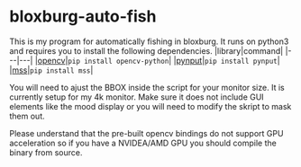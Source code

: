 # bloxburg-auto-fish

This is my program for automatically fishing in bloxburg. It runs on python3 and requires you to install the following dependencies.
|library|command|
|---|---|
|[opencv](https://pypi.org/project/opencv-python/)|`pip install opencv-python`|
|[pynput](https://pypi.org/project/pynput/)|`pip install pynput`|
|[mss](https://pypi.org/project/mss/)|`pip install mss`|

You will need to ajust the BBOX inside the script for your monitor size. It is currently setup for my 4k monitor. Make sure it does not include GUI elements like the mood display or you will need to modify the skript to mask them out.

Please understand that the pre-built opencv bindings do not support GPU acceleration so if you have a NVIDEA/AMD GPU you should compile the binary from source.
